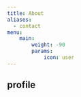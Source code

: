 ```yaml
---
title: About
aliases:
  - contact
menu:
    main: 
        weight: -90
        params:
            icon: user
---
```


## profile